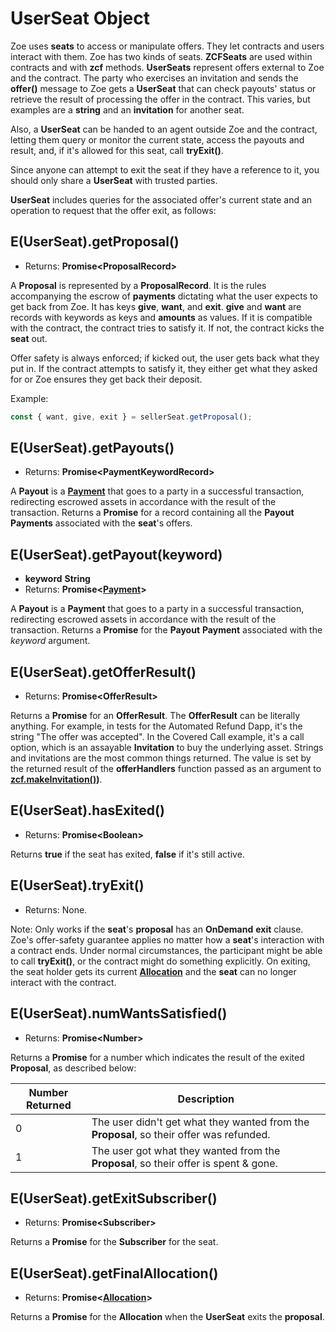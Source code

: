 # UserSeat Object

Zoe uses **seats** to access or manipulate offers. They let contracts and users interact
with them. Zoe has two kinds of seats. **ZCFSeats**
are used within contracts and with **zcf** methods. **UserSeats** represent offers external to
Zoe and the contract. The party who exercises an invitation and sends the **offer()** message
to Zoe gets a **UserSeat** that can check payouts' status or retrieve the result of
processing the offer in the contract. This varies, but examples
are a **string** and an **invitation** for another seat.

Also, a **UserSeat** can be handed to an agent outside Zoe and the contract, letting
them query or monitor the current state, access the payouts and result,
and, if it's allowed for this seat, call **tryExit()**.

Since anyone can attempt to exit the seat if they have a reference to it,
you should only share a **UserSeat** with trusted parties.

**UserSeat** includes queries for the associated offer's current state
and an operation to request that the offer exit, as follows:

## E(UserSeat).getProposal()
  - Returns: **Promise&lt;ProposalRecord>**

A **Proposal** is represented by a **ProposalRecord**. It is the rules
accompanying the escrow of **payments** dictating what the user expects
to get back from Zoe. It has keys **give**, **want**, and
**exit**. **give** and **want** are records with keywords as keys and
**amounts** as values. If it is compatible with the contract, the
contract tries to satisfy it. If not, the contract kicks the **seat** out.

Offer safety is always enforced; if kicked out, the user gets back
what they put in. If the contract attempts to satisfy it, they either
get what they asked for or Zoe ensures they get back their deposit.

Example:

```js
const { want, give, exit } = sellerSeat.getProposal();
```

## E(UserSeat).getPayouts()
  - Returns: **Promise&lt;PaymentKeywordRecord>**

A **Payout** is a **[Payment](/reference/ertp-api/payment.md)** that goes to a party in a successful transaction, redirecting
escrowed assets in accordance with the result of the transaction. Returns a **Promise** for a record
containing all the **Payout** **Payments** associated with the **seat**'s offers.

## E(UserSeat).getPayout(keyword)
- **keyword** **String**
- Returns: **Promise&lt;[Payment](/reference/ertp-api/payment.md)>**

A **Payout** is a **Payment** that goes to a party in a successful transaction, redirecting
escrowed assets in accordance with the result of the transaction. Returns a **Promise** for the **Payout**
**Payment** associated with the *keyword* argument.

## E(UserSeat).getOfferResult()
  - Returns: **Promise&lt;OfferResult>**

Returns a **Promise** for an **OfferResult**. The **OfferResult** can be literally anything. 
For example, in tests
for the Automated Refund Dapp, it's the string "The offer was accepted". In
the Covered Call example, it's a call option, which is an assayable **Invitation**
to buy the underlying asset. Strings and invitations are the most common things returned.
The value is set by the returned result of the **offerHandlers** function passed
as an argument to **[zcf.makeInvitation()](./zoe-contract-facet.md#zcf-makeinvitation-offerhandler-description-customproperties-proposalshape))**.

## E(UserSeat).hasExited()
  - Returns: **Promise&lt;Boolean>**

Returns **true** if the seat has exited, **false** if it's still active.

## E(UserSeat).tryExit()
  - Returns: None.

Note: Only works if the **seat**'s **proposal** has an **OnDemand** **exit** clause.
Zoe's offer-safety guarantee applies no matter how a **seat**'s interaction with
a contract ends. Under normal
circumstances, the participant might be able to call **tryExit()**, or the
contract might do something explicitly. On exiting, the seat holder
gets its current **[Allocation](./zoe-data-types.md#allocation)** and the **seat** can no longer interact with the contract.


## E(UserSeat).numWantsSatisfied()
- Returns: **Promise&lt;Number>**

Returns a **Promise** for a number which indicates the result of the exited **Proposal**, as described below:

| Number Returned | Description |
| --- | --- |
| 0 | The user didn't get what they wanted from the **Proposal**, so their offer was refunded. |
| 1 | The user got what they wanted from the **Proposal**, so their offer is spent & gone. |


## E(UserSeat).getExitSubscriber()
- Returns: **Promise&lt;Subscriber>**

Returns a **Promise** for the **Subscriber** for the seat.


## E(UserSeat).getFinalAllocation()
- Returns: **Promise&lt;[Allocation](./zoe-data-types.md#allocation)>**

Returns a **Promise** for the **Allocation** when the **UserSeat** exits the **proposal**.


